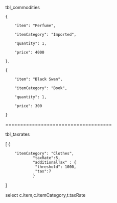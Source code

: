 tbl_commodities

	{

		"item": "Perfume",

		"itemCategory": "Imported",

		"quantity": 1,

		"price": 4000

	},

	{

		"item": "Black Swan",

		"itemCategory": "Book",

		"quantity": 1,

		"price": 300

	}



====================================


tbl_taxrates

[
{

		"itemCategory": "Clothes",
                "taxRate":5,
                "additionalTax" : {
                 "threshold": 1000,
                 "tax":7
                }

]


select c.item,c.itemCategory,t.taxRate


